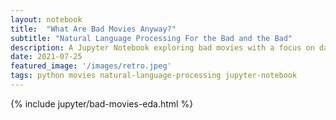 ```yaml
---
layout:	notebook
title:	"What Are Bad Movies Anyway?"
subtitle: "Natural Language Processing For the Bad and the Bad"
description: A Jupyter Notebook exploring bad movies with a focus on data analysis and natural language processing.
date: 2021-07-25
featured_image: '/images/retro.jpeg'
tags: python movies natural-language-processing jupyter-notebook
---
```

{% include jupyter/bad-movies-eda.html %}
